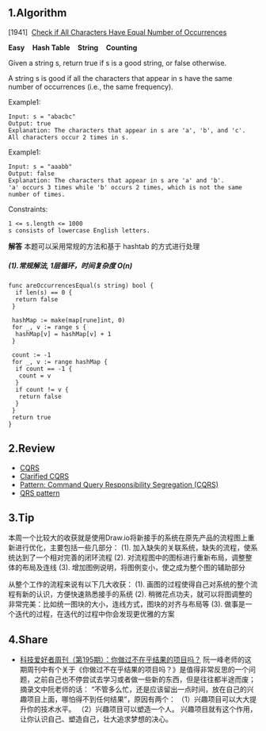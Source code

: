 ## 1.Algorithm

[1941]&nbsp;&nbsp;[Check if All Characters Have Equal Number of Occurrences](https://leetcode.com/problems/check-if-all-characters-have-equal-number-of-occurrences/description/)

**Easy** &nbsp;&nbsp; **Hash Table** &nbsp;&nbsp; **String** &nbsp;&nbsp; **Counting**

Given a string s, return true if s is a good string, or false otherwise.

A string s is good if all the characters that appear in s have the same number of occurrences (i.e., the same frequency).

Example1:

```
Input: s = "abacbc"
Output: true
Explanation: The characters that appear in s are 'a', 'b', and 'c'. All characters occur 2 times in s.
```

Example1:

```
Input: s = "aaabb"
Output: false
Explanation: The characters that appear in s are 'a' and 'b'.
'a' occurs 3 times while 'b' occurs 2 times, which is not the same number of times.
```

Constraints:

```
1 <= s.length <= 1000
s consists of lowercase English letters.
```

**解答**
本题可以采用常规的方法和基于 hashtab 的方式进行处理

##### (1).常规解法, 1层循环，时间复杂度 O(n)

```
func areOccurrencesEqual(s string) bool {
  if len(s) == 0 {
  return false
 }

 hashMap := make(map[rune]int, 0)
 for _, v := range s {
  hashMap[v] = hashMap[v] + 1
 }

 count := -1
 for _, v := range hashMap {
  if count == -1 {
   count = v
  }
  if count != v {
   return false
  }
 }
 return true
}
```

## 2.Review

* [CQRS](https://martinfowler.com/bliki/CQRS.html)
* [Clarified CQRS](https://udidahan.com/2009/12/09/clarified-cqrs/)
* [Pattern: Command Query Responsibility Segregation (CQRS)](https://microservices.io/patterns/data/cqrs.html)
* [QRS pattern](https://docs.microsoft.com/en-us/azure/architecture/patterns/cqrs)

## 3.Tip

本周一个比较大的收获就是使用Draw.io将新接手的系统在原先产品的流程图上重新进行优化，主要包括一些几部分：
(1). 加入缺失的关联系统，缺失的流程，使系统达到了一个相对完善的闭环流程
(2). 对流程图中的图标进行重新布局，调整整体的布局及连线
(3). 增加图例说明，将图例变小，使之成为整个图的辅助部分

从整个工作的流程来说有以下几大收获：
(1). 画图的过程使得自己对系统的整个流程有新的认识，方便快速熟悉接手的系统
(2). 稍微花点功夫，就可以将图调整的非常完美：比如统一图块的大小，连线方式，图块的对齐与布局等
(3). 做事是一个迭代的过程，在迭代的过程中你会发现更优雅的方案

## 4.Share

* [科技爱好者周刊（第195期）：你做过不在乎结果的项目吗？](https://mp.weixin.qq.com/s/4adHFTc_EOrbsUVPp-8ibg)
阮一峰老师的这期周刊中有个关于《你做过不在乎结果的项目吗？》是值得非常反思的一个问题，之前自己也不停尝试去学习或者做一些新的东西，但是往往都半途而废；摘录文中阮老师的话：
“不管多么忙，还是应该留出一点时间，放在自己的兴趣项目上面，哪怕得不到任何结果”，原因有两个：
（1）兴趣项目可以大大提升你的技术水平。
（2）兴趣项目可以塑造一个人。
兴趣项目就有这个作用，让你认识自己、塑造自己，壮大追求梦想的决心。
